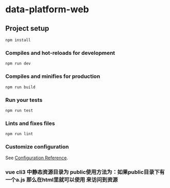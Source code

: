 # data-platform-web

## Project setup
```
npm install
```

### Compiles and hot-reloads for development
```
npm run dev
```

### Compiles and minifies for production
```
npm run build
```

### Run your tests
```
npm run test
```

### Lints and fixes files
```
npm run lint
```

### Customize configuration
See [Configuration Reference](https://cli.vuejs.org/config/).

### vue cli3 中静态资源目录为 public使用方法为：如果public目录下有一个a.js 那么在html里就可以使用 <script type="text/javascript" src="/a.js"></script> 来访问到资源
